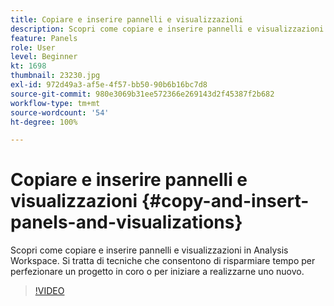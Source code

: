 ```yaml
---
title: Copiare e inserire pannelli e visualizzazioni
description: Scopri come copiare e inserire pannelli e visualizzazioni in Analysis Workspace
feature: Panels
role: User
level: Beginner
kt: 1698
thumbnail: 23230.jpg
exl-id: 972d49a3-af5e-4f57-bb50-90b6b16bc7d8
source-git-commit: 980e3069b31ee572366e269143d2f45387f2b682
workflow-type: tm+mt
source-wordcount: '54'
ht-degree: 100%

---
```


# Copiare e inserire pannelli e visualizzazioni {#copy-and-insert-panels-and-visualizations}

Scopri come copiare e inserire pannelli e visualizzazioni in Analysis Workspace. Si tratta di tecniche che consentono di risparmiare tempo per perfezionare un progetto in coro o per iniziare a realizzarne uno nuovo.

>[!VIDEO](https://video.tv.adobe.com/v/23230/?quality=12&learn=on)
